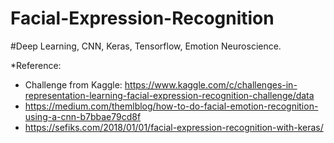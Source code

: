 # Facial-Expression-Recognition
#Deep Learning, CNN, Keras, Tensorflow, Emotion Neuroscience. 



*Reference:
- Challenge from Kaggle: https://www.kaggle.com/c/challenges-in-representation-learning-facial-expression-recognition-challenge/data
- https://medium.com/themlblog/how-to-do-facial-emotion-recognition-using-a-cnn-b7bbae79cd8f
- https://sefiks.com/2018/01/01/facial-expression-recognition-with-keras/
